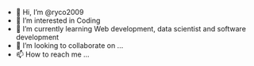 - 👋 Hi, I’m @ryco2009
- 👀 I’m interested in Coding
- 🌱 I’m currently learning Web development, data scientist and software development
- 💞️ I’m looking to collaborate on ...
- 📫 How to reach me ...

<!---
ryco2009/ryco2009 is a ✨ special ✨ repository because its `README.md` (this file) appears on your GitHub profile.
You can click the Preview link to take a look at your changes.
--->
